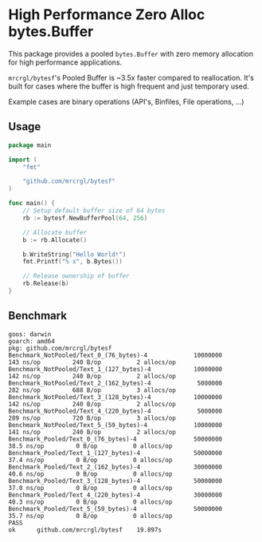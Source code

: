 # High Performance Zero Alloc bytes.Buffer

This package provides a pooled `bytes.Buffer` with zero memory
allocation for high performance applications.

`mrcrgl/bytesf`'s Pooled Buffer is ~3.5x faster compared to reallocation.
It's built for cases where the buffer is high frequent and just
temporary used.

Example cases are binary operations (API's, Binfiles, File operations, ...)

## Usage

```go
package main

import (
	"fmt"

	"github.com/mrcrgl/bytesf"
)

func main() {
	// Setup default buffer size of 64 bytes
	rb := bytesf.NewBufferPool(64, 256)

	// Allocate buffer
	b := rb.Allocate()

	b.WriteString("Hello World!")
	fmt.Printf("% x", b.Bytes())

	// Release ownership of buffer
	rb.Release(b)
}
```

## Benchmark

```
goos: darwin
goarch: amd64
pkg: github.com/mrcrgl/bytesf
Benchmark_NotPooled/Text_0_(76_bytes)-4         	10000000	       143 ns/op	     240 B/op	       2 allocs/op
Benchmark_NotPooled/Text_1_(127_bytes)-4        	10000000	       142 ns/op	     240 B/op	       2 allocs/op
Benchmark_NotPooled/Text_2_(162_bytes)-4        	 5000000	       282 ns/op	     688 B/op	       3 allocs/op
Benchmark_NotPooled/Text_3_(128_bytes)-4        	10000000	       142 ns/op	     240 B/op	       2 allocs/op
Benchmark_NotPooled/Text_4_(220_bytes)-4        	 5000000	       289 ns/op	     720 B/op	       3 allocs/op
Benchmark_NotPooled/Text_5_(59_bytes)-4         	10000000	       141 ns/op	     240 B/op	       2 allocs/op
Benchmark_Pooled/Text_0_(76_bytes)-4            	50000000	        38.5 ns/op	       0 B/op	       0 allocs/op
Benchmark_Pooled/Text_1_(127_bytes)-4           	50000000	        37.4 ns/op	       0 B/op	       0 allocs/op
Benchmark_Pooled/Text_2_(162_bytes)-4           	30000000	        40.6 ns/op	       0 B/op	       0 allocs/op
Benchmark_Pooled/Text_3_(128_bytes)-4           	50000000	        37.0 ns/op	       0 B/op	       0 allocs/op
Benchmark_Pooled/Text_4_(220_bytes)-4           	30000000	        40.3 ns/op	       0 B/op	       0 allocs/op
Benchmark_Pooled/Text_5_(59_bytes)-4            	50000000	        35.7 ns/op	       0 B/op	       0 allocs/op
PASS
ok  	github.com/mrcrgl/bytesf	19.897s
```